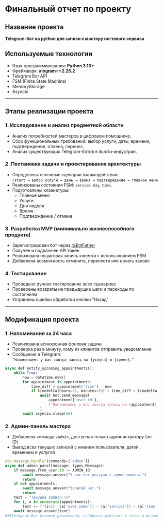 #  Финальный отчет по проекту

## Название проекта
**Telegram-бот на python для записи к мастеру ногтевого сервиса**

## Используемые технологии
- Язык программирования: **Python 3.10+**
- Фреймворк: **aiogram==2.25.2**
- Telegram Bot API
- FSM (Finite State Machine)
- MemoryStorage
- Asyncio

---

##  Этапы реализации проекта

### 1. Исследование и анализ предметной области
- Анализ потребностей мастеров в цифровом помощнике.
- Сбор функциональных требований: выбор услуги, даты, времени, подтверждение, отмена, перенос.
- Анализ существующих Telegram-ботов в бьюти-индустрии.

### 2. Постановка задачи и проектирование архитектуры
- Определены основные сценарии взаимодействия:  
  `/start → выбор услуги → день → время → подтверждение → главное меню`
- Реализованы состояния FSM: `service`, `day`, `time`.
- Подготовлены клавиатуры:
  - Главное меню
  - Услуги
  - Дни недели
  - Время
  - Подтверждение / отмена

### 3. Разработка MVP (минимально жизнеспособного продукта)
- Зарегистрирован бот через [@BotFather](https://t.me/botfather)
- Получен и подключен API токен
- Реализована пошаговая запись клиента с использованием FSM
- Добавлена возможность отменить, перенести или начать заново

### 4. Тестирование
- Проведено ручное тестирование всех сценариев
- Проверены возвраты на предыдущие шаги и переходы по состояниям
- Устранены ошибки обработки кнопки "Назад"

---

## Модификация проекта

###  1. Напоминания за 24 часа
- Реализована асинхронная фоновая задача
- Проверка раз в минуту, кому из клиентов отправить уведомление
- Сообщение в Telegram:  
  `“Напоминаем: у вас завтра запись на {услуга} в {время}.”`

```python
async def notify_upcoming_appointments():
    while True:
        now = datetime.now()
        for appointment in appointments:
            time_diff = appointment['time'] - now
            if timedelta(hours=23, minutes=59) < time_diff < timedelta(days=1, minutes=1):
                await bot.send_message(
                    appointment['user_id'],
                    f"Напоминаем: у вас завтра запись на {appointment['service']} в {appointment['time'].strftime('%H:%M')}"
                )
        await asyncio.sleep(60)
````

###  2. Админ-панель мастера

* Добавлена команда `/admin`, доступная только администратору (по ID)
* Вывод всех текущих записей с именем пользователя, датой, временем и услугой

```python
@dp.message_handler(commands=['admin'])
async def admin_panel(message: types.Message):
    if message.from_user.id != ADMIN_ID:
        await message.answer("У вас нет доступа к админ-панели.")
        return
    if not appointments:
        await message.answer("Записей нет.")
        return
    text = "Текущие записи:\n"
    for i, a in enumerate(appointments):
        text += f"{i+1}. {a['user_name']} — {a['service']} — {a['time'].strftime('%d.%m %H:%M')}\n"
    await message.answer(text)
###Telegram-бот успешно реализован, стабильно работает и готов к использованию.
